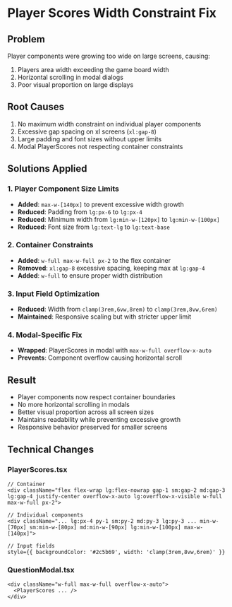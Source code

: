 # Player Scores Width Constraint Fix

## Problem
Player components were growing too wide on large screens, causing:
1. Players area width exceeding the game board width
2. Horizontal scrolling in modal dialogs
3. Poor visual proportion on large displays

## Root Causes
1. No maximum width constraint on individual player components
2. Excessive gap spacing on xl screens (`xl:gap-8`)
3. Large padding and font sizes without upper limits
4. Modal PlayerScores not respecting container constraints

## Solutions Applied

### 1. Player Component Size Limits
- **Added**: `max-w-[140px]` to prevent excessive width growth
- **Reduced**: Padding from `lg:px-6` to `lg:px-4` 
- **Reduced**: Minimum width from `lg:min-w-[120px]` to `lg:min-w-[100px]`
- **Reduced**: Font size from `lg:text-lg` to `lg:text-base`

### 2. Container Constraints  
- **Added**: `w-full max-w-full px-2` to the flex container
- **Removed**: `xl:gap-8` excessive spacing, keeping max at `lg:gap-4`
- **Added**: `w-full` to ensure proper width distribution

### 3. Input Field Optimization
- **Reduced**: Width from `clamp(3rem,6vw,8rem)` to `clamp(3rem,8vw,6rem)`
- **Maintained**: Responsive scaling but with stricter upper limit

### 4. Modal-Specific Fix
- **Wrapped**: PlayerScores in modal with `max-w-full overflow-x-auto`
- **Prevents**: Component overflow causing horizontal scroll

## Result
- Player components now respect container boundaries
- No more horizontal scrolling in modals
- Better visual proportion across all screen sizes
- Maintains readability while preventing excessive growth
- Responsive behavior preserved for smaller screens

## Technical Changes

### PlayerScores.tsx
```tsx
// Container
<div className="flex flex-wrap lg:flex-nowrap gap-1 sm:gap-2 md:gap-3 lg:gap-4 justify-center overflow-x-auto lg:overflow-x-visible w-full max-w-full px-2">

// Individual components  
<div className="... lg:px-4 py-1 sm:py-2 md:py-3 lg:py-3 ... min-w-[70px] sm:min-w-[80px] md:min-w-[90px] lg:min-w-[100px] max-w-[140px]">

// Input fields
style={{ backgroundColor: '#2c5b69', width: 'clamp(3rem,8vw,6rem)' }}
```

### QuestionModal.tsx
```tsx
<div className="w-full max-w-full overflow-x-auto">
  <PlayerScores ... />
</div>
```